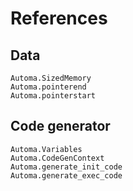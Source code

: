 References
==========

Data
----

```@docs
Automa.SizedMemory
Automa.pointerend
Automa.pointerstart
```

Code generator
--------------

```@docs
Automa.Variables
Automa.CodeGenContext
Automa.generate_init_code
Automa.generate_exec_code
```
